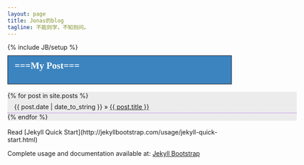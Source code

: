 ```yaml
---
layout: page
title: Jonas的blog
tagline: 不能则学，不知则问。
---
```

{% include JB/setup %}

## <div style="background-color:#3C84BF; border:1px solid; font-family:微软雅黑, 'Microsoft YaHei'; padding-left:15px; margin:-20px auto 8px auto;" ><h4 style="color:#fff; margin-top:10px">===My Post===</h4></div>
<div style="background:#ECECEC; width:650px; display:block padding:0">
<ul class="posts" style="list-style:none; padding:0; margin:0">
  {% for post in site.posts %}
    <li style="height:30px; border-bottom:1px dotted #9B47F2; padding-left:15px; line-height:33px;"><span>{{ post.date | date_to_string }}</span> &raquo; <a href="{{ BASE_PATH }}{{ post.url }}">{{ post.title }}</a></li>
  {% endfor %}
</ul>
</div>
<br>
Read [Jekyll Quick Start](http://jekyllbootstrap.com/usage/jekyll-quick-start.html)

Complete usage and documentation available at: [Jekyll Bootstrap](http://jekyllbootstrap.com)




